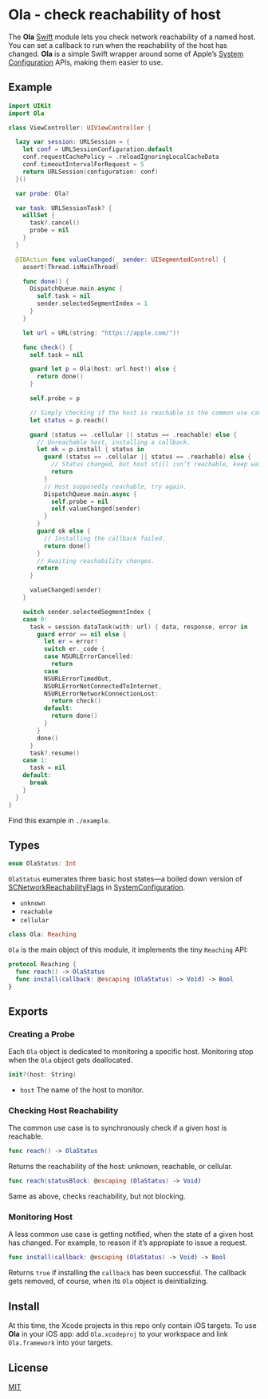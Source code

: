 # Ola - check reachability of host

The **Ola** [Swift](https://swift.org/) module lets you check network reachability of a named host. You can set a callback to run when the reachability of the host has changed. **Ola** is a simple Swift wrapper around some of Apple’s [System Configuration](https://developer.apple.com/reference/SystemConfiguration) APIs, making them easier to use.

## Example

```swift
import UIKit
import Ola

class ViewController: UIViewController {

  lazy var session: URLSession = {
    let conf = URLSessionConfiguration.default
    conf.requestCachePolicy = .reloadIgnoringLocalCacheData
    conf.timeoutIntervalForRequest = 5
    return URLSession(configuration: conf)
  }()

  var probe: Ola?

  var task: URLSessionTask? {
    willSet {
      task?.cancel()
      probe = nil
    }
  }

  @IBAction func valueChanged(_ sender: UISegmentedControl) {
    assert(Thread.isMainThread)

    func done() {
      DispatchQueue.main.async {
        self.task = nil
        sender.selectedSegmentIndex = 1
      }
    }

    let url = URL(string: "https://apple.com/")!

    func check() {
      self.task = nil

      guard let p = Ola(host: url.host!) else {
        return done()
      }

      self.probe = p

      // Simply checking if the host is reachable is the common use case.
      let status = p.reach()

      guard (status == .cellular || status == .reachable) else {
        // Unreachable host, installing a callback.
        let ok = p.install { status in
          guard (status == .cellular || status == .reachable) else {
            // Status changed, but host still isn’t reachable, keep waiting.
            return
          }
          // Host supposedly reachable, try again.
          DispatchQueue.main.async {
            self.probe = nil
            self.valueChanged(sender)
          }
        }
        guard ok else {
          // Installing the callback failed.
          return done()
        }
        // Awaiting reachability changes.
        return
      }

      valueChanged(sender)
    }

    switch sender.selectedSegmentIndex {
    case 0:
      task = session.dataTask(with: url) { data, response, error in
        guard error == nil else {
          let er = error!
          switch er._code {
          case NSURLErrorCancelled:
            return
          case
          NSURLErrorTimedOut,
          NSURLErrorNotConnectedToInternet,
          NSURLErrorNetworkConnectionLost:
            return check()
          default:
            return done()
          }
        }
        done()
      }
      task?.resume()
    case 1:
      task = nil
    default:
      break
    }
  }
}
```

Find this example in `./example`.

## Types

```swift
enum OlaStatus: Int
```

`OlaStatus` eumerates three basic host states—a boiled down version of [SCNetworkReachabilityFlags](https://developer.apple.com/documentation/systemconfiguration/scnetworkreachabilityflags) in [SystemConfiguration](https://developer.apple.com/documentation/systemconfiguration).

- `unknown`
- `reachable`
- `cellular`

```swift
class Ola: Reaching
```

`Ola` is the main object of this module, it implements the tiny `Reaching` API:

```swift
protocol Reaching {
  func reach() -> OlaStatus
  func install(callback: @escaping (OlaStatus) -> Void) -> Bool
}
```

## Exports

### Creating a Probe

Each `Ola` object is dedicated to monitoring a specific host. Monitoring stop when the `Ola` object gets deallocated.

```swift
init?(host: String)
```

- `host` The name of the host to monitor.

### Checking Host Reachability

The common use case is to synchronously check if a given host is reachable.

```swift
func reach() -> OlaStatus
```

Returns the reachability of the host: unknown, reachable, or cellular.

```swift
func reach(statusBlock: @escaping (OlaStatus) -> Void)
```

Same as above, checks reachability, but not blocking.

### Monitoring Host

A less common use case is getting notified, when the state of a given host has changed. For example, to reason if it’s appropiate to issue a request.

```swift
func install(callback: @escaping (OlaStatus) -> Void) -> Bool
```

Returns `true` if installing the `callback` has been successful. The callback gets removed, of course, when its `Ola` object is deinitializing.

## Install

At this time, the Xcode projects in this repo only contain iOS targets. To use **Ola** in your iOS app: add `Ola.xcodeproj` to your workspace and link `Ola.framework` into your targets.

## License

[MIT](https://raw.github.com/michaelnisi/ola/master/LICENSE)
